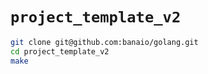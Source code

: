 # `project_template_v2`

```sh
git clone git@github.com:banaio/golang.git
cd project_template_v2
make
```
